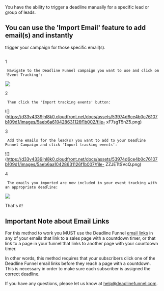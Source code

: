 You have the ability to trigger a deadline manually for a specific lead or
group of leads.

## You can use the 'Import Email' feature to add email(s) and instantly
trigger your campaign for those specific email(s).

##

1

     Navigate to the Deadline Funnel campaign you want to use and click on 'Event Tracking': 

![](https://d33v4339jhl8k0.cloudfront.net/docs/assets/53974d6ce4b0c76107b109d1/images/5a85c51f2c7d3a4a4199291c/file-k3I8DlXOYJ.png)

2

     Then click the 'Import tracking events' button: 

![](https://d33v4339jhl8k0.cloudfront.net/docs/assets/53974d6ce4b0c76107b109d1/images/5aeb6a610428631126f1b002/file-
xF7sgT5nZ5.png)

3

     Add the emails for the lead(s) you want to add to your Deadline Funnel Campaign and click 'Import tracking events': 

![](https://d33v4339jhl8k0.cloudfront.net/docs/assets/53974d6ce4b0c76107b109d1/images/5aeb6aa10428631126f1b007/file-
ZZJETtSVcQ.png)

4

     The emails you imported are now included in your event tracking with an appropriate deadline: 

![](https://d33v4339jhl8k0.cloudfront.net/docs/assets/53974d6ce4b0c76107b109d1/images/5aeb6ae60428631126f1b00b/file-3k1XIrYDUk.png)

That's it!

## Important Note about Email Links

For this method to work you MUST use the Deadline Funnel  [email
links](http://documentation.deadlinefunnel.com/article/16-expiring-links) in
any of your emails that link to a sales page with a countdown timer, or that
link to a page in your funnel that links to another page with your countdown
timer.

In other words, this method requires that your subscribers click one of the
Deadline Funnel email links before they reach a page with a countdown. This is
necessary in order to make sure each subscriber is assigned the correct
deadline.

If you have any questions, please let us know at
[help@deadlinefunnel.com](mailto:mailto:help@deadlinefunnel.com).


